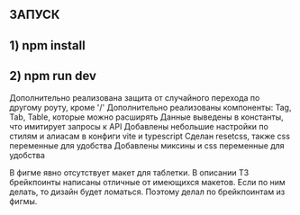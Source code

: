 ## ЗАПУСК

## 1) npm install
## 2) npm run dev

Дополнительно реализована защита от случайного перехода по другому роуту, кроме '/'
Дополнительно реализованы компоненты: Tag, Tab, Table, которые можно расширять
Данные выведены в константы, что имитирует запросы к API
Добавлены небольшие настройки по стилям и алиасам в конфиги vite и typescript
Сделан resetcss, также css переменные для удобства
Добавлены миксины и css переменные для удобства

В фигме явно отсутствует макет для таблетки. В описании ТЗ брейкпоинты написаны отличные от имеющихся макетов. 
Если по ним делать, то дизайн будет ломаться. Поэтому делал по брейкпоинтам из фигмы.

